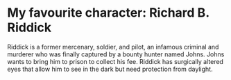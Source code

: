 # My favourite character: Richard B. Riddick
Riddick is a former mercenary, soldier, and pilot, an infamous criminal and murderer who was finally captured by a bounty hunter named Johns.
 Johns wants to bring him to prison to collect his fee. 
Riddick has surgically altered eyes that allow him to see in the dark but need protection from daylight.
